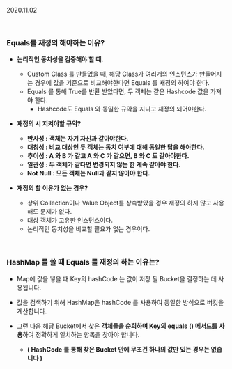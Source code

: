 2020.11.02

<br/>

### Equals를 재정의 해야하는 이유? 

- **논리적인 동치성을 검증해야 할 때.**
    - Custom Class 를 만들었을 때, 해당 Class가 여러개의 인스턴스가 만들어지는 경우에 값을 기준으로 비교해야한다면 Equals 를 재정의 하여야 한다.
    - Equals 를 통해 True를 반환 받았다면, 두 객체는 같은 Hashcode 값을 가져야 한다.
        - Hashcode도 Equals 와 동일한 규약을 지니고 재정의 되어야한다.

- **재정의 시 지켜야할 규약?**
    - **반사성 : 객체는 자기 자신과 같아야한다.**
    - **대칭성 : 비교 대상인 두 객체는 동치 여부에 대해 동일한 답을 해야한다.**
    - **추이성 : A 와 B 가 같고 A 와 C 가 같으면, B 와 C 도 같아야한다.**
    - **일관성 : 두 객체가 같다면 변경되지 않는 한 계속 같아야 한다.**
    - **Not Null : 모든 객체는 Null과 같지 않아야 한다.**

- **재정의 할 이유가 없는 경우?**

  - 상위 Collection이나 Value Object를 상속받았을 경우 재정의 하지 않고 사용해도 문제가 없다.
  - 대상 객체가 고유한 인스턴스이다.
  - 논리적인 동치성을 비교할 필요가 없는 경우이다.

<br/>

### HashMap 를 쓸 때 Equals 를 재정의 하는 이유는?

- Map에 값을 넣을 때 Key의 hashCode 는 값이 저장 될 Bucket을 결정하는 데 사용됩니다. 

- 값을 검색하기 위해 HashMap은 hashCode 를 사용하여 동일한 방식으로 버킷을 계산합니다.

- 그런 다음 해당 Bucket에서 찾은 **객체들을 순회하며 Key의 equals () 메서드를 사용**하여 정확하게 일치하는 항목을 찾아야 합니다. 

  - **( HashCode 를 통해 찾은 Bucket 안에 무조건 하나의 값만 있는 경우는 없습니다 )**